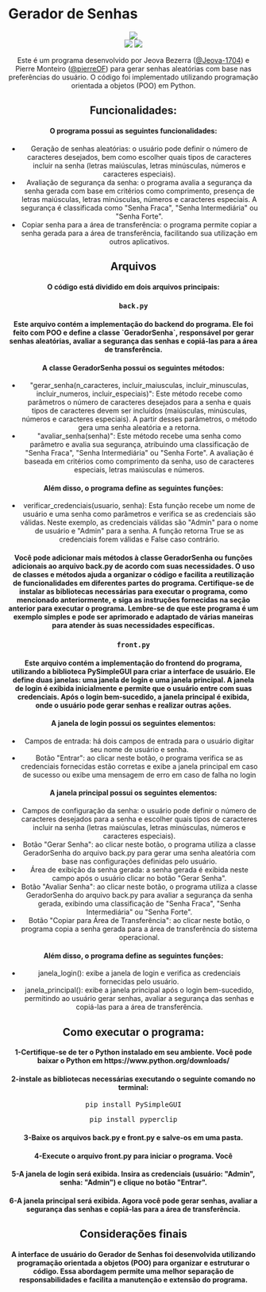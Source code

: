 # Gerador de Senhas

<div align="center">
  <img src=https://github.com/Jeova-1704/projeto-gerador-de-senhas/assets/127805808/1cd0d84a-3147-4c11-accc-2727190360f7
</div>
<div align="center">
  <img src=https://github.com/Jeova-1704/projeto-gerador-de-senhas/assets/127805808/25f2e690-5082-4e56-862d-012b725ee036</img>
  <img src=https://github.com/Jeova-1704/projeto-gerador-de-senhas/assets/127805808/0dd693e6-49f7-4518-8c8b-9efc382874aa</img>
</div>



Este é um programa desenvolvido por Jeova Bezerra ([@Jeova-1704](https://github.com/Jeova-1704)) e Pierre Monteiro ([@pierreOF](https://github.com/pierreOF)) para gerar senhas aleatórias com base nas preferências do usuário. O código foi implementado utilizando programação orientada a objetos (POO) em Python.

## Funcionalidades:
<h4>O programa possui as seguintes funcionalidades:</h4>
<ul>
  <li>Geração de senhas aleatórias: o usuário pode definir o número de caracteres desejados, bem como escolher quais tipos de caracteres incluir na senha (letras maiúsculas, letras minúsculas, números e caracteres especiais).</li>
  <li>Avaliação de segurança da senha: o programa avalia a segurança da senha gerada com base em critérios como comprimento, presença de letras maiúsculas, letras minúsculas, números e caracteres especiais. A segurança é classificada como "Senha Fraca", "Senha Intermediária" ou "Senha Forte".</li>
  <li>Copiar senha para a área de transferência: o programa permite copiar a senha gerada para a área de transferência, facilitando sua utilização em outros aplicativos.</li>
</ul>

## Arquivos
<h4>O código está dividido em dois arquivos principais:

### `back.py`
<h4>Este arquivo contém a implementação do backend do programa. Ele foi feito com POO e define a classe `GeradorSenha`, responsável por gerar senhas aleatórias, avaliar a segurança das senhas e copiá-las para a área de transferência.</h4>
<h4>A classe GeradorSenha possui os seguintes métodos:</h4>
<ul>
  <li>"gerar_senha(n_caracteres, incluir_maiusculas, incluir_minusculas, incluir_numeros, incluir_especiais)": Este método recebe como parâmetros o número de caracteres desejados para a senha e quais tipos de caracteres devem ser incluídos (maiúsculas, minúsculas, números e caracteres especiais). A partir desses parâmetros, o método gera uma senha aleatória e a retorna.</li>
  <li>"avaliar_senha(senha)": Este método recebe uma senha como parâmetro e avalia sua segurança, atribuindo uma classificação de "Senha Fraca", "Senha Intermediária" ou "Senha Forte". A avaliação é baseada em critérios como comprimento da senha, uso de caracteres especiais, letras maiúsculas e números.</li>
</ul>
  <h4>Além disso, o programa define as seguintes funções:</h4>
  <ul>
  <li>verificar_credenciais(usuario, senha): Esta função recebe um nome de usuário e uma senha como parâmetros e verifica se as credenciais são válidas. Neste exemplo, as credenciais válidas são "Admin" para o nome de usuário e "Admin" para a senha. A função retorna True se as credenciais forem válidas e False caso contrário.</li>
  </ul>
  <h4>Você pode adicionar mais métodos à classe GeradorSenha ou funções adicionais ao arquivo back.py de acordo com suas necessidades. O uso de classes e métodos ajuda a organizar o código e facilita a reutilização de funcionalidades em diferentes partes do programa. Certifique-se de instalar as bibliotecas necessárias para executar o programa, como mencionado anteriormente, e siga as instruções fornecidas na seção anterior para executar o programa. Lembre-se de que este programa é um exemplo simples e pode ser aprimorado e adaptado de várias maneiras para atender às suas necessidades específicas.</h4>
  
  
### `front.py`
<h4>Este arquivo contém a implementação do frontend do programa, utilizando a biblioteca PySimpleGUI para criar a interface de usuário. Ele define duas janelas: uma janela de login e uma janela principal. A janela de login é exibida inicialmente e permite que o usuário entre com suas credenciais. Após o login bem-sucedido, a janela principal é exibida, onde o usuário pode gerar senhas e realizar outras ações.</h4>
<h4>A janela de login possui os seguintes elementos:</h4>  
<ul>
  <li>Campos de entrada: há dois campos de entrada para o usuário digitar seu nome de usuário e senha.</li>
  <li>Botão "Entrar": ao clicar neste botão, o programa verifica se as credenciais fornecidas estão corretas e exibe a janela principal em caso de sucesso ou exibe uma mensagem de erro em caso de falha no login </li>
</ul>
<h4>A janela principal possui os seguintes elementos:</h4>
<ul>
  <li>Campos de configuração da senha: o usuário pode definir o número de caracteres desejados para a senha e escolher quais tipos de caracteres incluir na senha (letras maiúsculas, letras minúsculas, números e caracteres especiais).</li>
  <li>Botão "Gerar Senha": ao clicar neste botão, o programa utiliza a classe GeradorSenha do arquivo back.py para gerar uma senha aleatória com base nas configurações definidas pelo usuário. </li>
  <li>Área de exibição da senha gerada: a senha gerada é exibida neste campo após o usuário clicar no botão "Gerar Senha".</li>
  <li>Botão "Avaliar Senha": ao clicar neste botão, o programa utiliza a classe GeradorSenha do arquivo back.py para avaliar a segurança da senha gerada, exibindo uma classificação de "Senha Fraca", "Senha Intermediária" ou "Senha Forte".</li>
  <li>Botão "Copiar para Área de Transferência": ao clicar neste botão, o programa copia a senha gerada para a área de transferência do sistema operacional.</li>
</ul>

<h4>Além disso, o programa define as seguintes funções:</h4>  
<ul>
  <li>janela_login(): exibe a janela de login e verifica as credenciais fornecidas pelo usuário.</li>
  <li>janela_principal(): exibe a janela principal após o login bem-sucedido, permitindo ao usuário gerar senhas, avaliar a segurança das senhas e copiá-las para a área de transferência.</li>
</ul>
 
## Como executar o programa:
<h4>1-Certifique-se de ter o Python instalado em seu ambiente. Você pode baixar o Python em https://www.python.org/downloads/</h4>
<h4>2-instale as bibliotecas necessárias executando o seguinte comando no terminal:</h4>
  <pre>pip install PySimpleGUI</pre>
  <pre>pip install pyperclip</pre>
<h4>3-Baixe os arquivos back.py e front.py e salve-os em uma pasta.</h4>
<h4>4-Execute o arquivo front.py para iniciar o programa. Você</h4>
<h4>5-A janela de login será exibida. Insira as credenciais (usuário: "Admin", senha: "Admin") e clique no botão "Entrar".</h4>
<h4>6-A janela principal será exibida. Agora você pode gerar senhas, avaliar a segurança das senhas e copiá-las para a área de transferência.</h4>
  
## Considerações finais
<h4>A interface de usuário do Gerador de Senhas foi desenvolvida utilizando programação orientada a objetos (POO) para organizar e estruturar o código. Essa abordagem permite uma melhor separação de responsabilidades e facilita a manutenção e extensão do programa.</h4>
  
  
  
